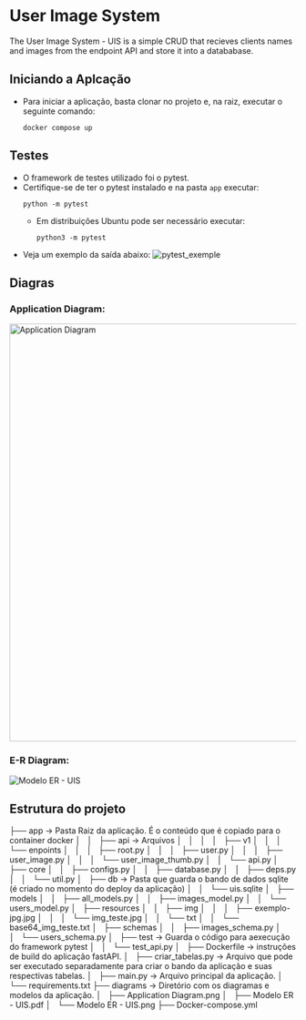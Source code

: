 # User Image System
The User Image System - UIS is a simple CRUD that recieves clients names and images from the endpoint API and store it into a datababase.

## Iniciando a Aplcação
- Para iniciar a aplicação, basta clonar no projeto e, na raiz, executar o seguinte comando:
  ```
  docker compose up
  ```

## Testes
- O framework de testes utilizado foi o pytest.
- Certifique-se de ter o pytest instalado e na pasta `app` executar:
  ```
  python -m pytest
  ```
  - Em distribuições Ubuntu pode ser necessário executar:
    ```
    python3 -m pytest
    ```
- Veja um exemplo da saída abaixo:
   ![pytest_exemple](https://github.com/devpassos/bb-uis/assets/45983543/0ea19e6c-6e61-4de2-b7d8-f94f97d2e906)


## Diagras
### Application Diagram:
  <img width="734" alt="Application Diagram" src="https://github.com/devpassos/bb-uis/assets/45983543/66fcc838-751f-48de-9039-e60b32d15184">

### E-R Diagram:
  ![Modelo ER - UIS](https://github.com/devpassos/bb-uis/assets/45983543/3825b8f9-061b-4c4e-b113-aabb97f387c7)

## Estrutura do projeto
├── app -> Pasta Raiz da aplicação. É o conteúdo que é copiado para o container docker
│   
│   ├── api -> Arquivos 
│   │   
│   │   ├── v1
│   │   │   └── enpoints
│   │   │       ├── root.py
│   │   │       ├── user.py
│   │   │       ├── user_image.py
│   │   │       └── user_image_thumb.py
│   │   └── api.py
│   ├── core
│   │   ├── configs.py
│   │   ├── database.py
│   │   ├── deps.py
│   │   └── util.py
│   ├── db -> Pasta que guarda o bando de dados sqlite (é criado no momento do deploy da aplicação)
│   │   └── uis.sqlite
│   ├── models
│   │   ├── all_models.py
│   │   ├── images_model.py
│   │   └── users_model.py
│   ├── resources
│   │   ├── img
│   │   │   ├── exemplo-jpg.jpg
│   │   │   └── img_teste.jpg
│   │   └── txt
│   │       └── base64_img_teste.txt
│   ├── schemas
│   │   ├── images_schema.py
│   │   └── users_schema.py
│   ├── test -> Guarda o código para aexecução do framework pytest
│   │   └── test_api.py
│   ├── Dockerfile -> instruções de build do aplicação fastAPI.
│   ├── criar_tabelas.py -> Arquivo que pode ser executado separadamente para criar o bando da aplicação e suas respectivas tabelas.
│   ├── main.py -> Arquivo principal da aplicação.
│   └── requirements.txt
├── diagrams -> Diretório com os diagramas e modelos da aplicação.
│   ├── Application Diagram.png
│   ├── Modelo ER - UIS.pdf
│   └── Modelo ER - UIS.png
├── Docker-compose.yml
